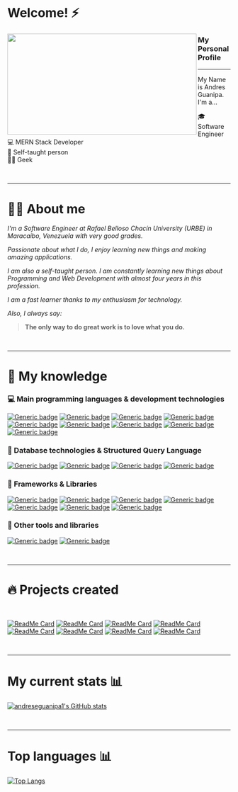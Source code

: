 # Welcome! ⚡ 

<p>
  <img align="left" width="427" height="228" src="https://blog.dankicode.com/wp-content/uploads/2018/03/introdu%C3%A7%C3%A3o-ao-javascript.png">
  
### My Personal Profile 
---

My Name is Andres Guanipa.  I'm a...

:mortar_board: Software Engineer<br>
:computer: MERN Stack Developer <br>
:book: Self-taught person <br>
👨‍💻 Geek <br>
</p>

<br> 

---

# 👨‍💼 About me

*I'm a Software Engineer at Rafael Belloso Chacín University (URBE) in Maracaibo, Venezuela with very good grades.*

*Passionate about what I do, I enjoy learning new things and making amazing applications.*

*I am also a self-taught person. I am constantly learning new things about Programming and Web Development with almost four years in this profession.*

*I am a fast learner thanks to my enthusiasm for technology.*

*Also, I always say:*

>**The only way to do great work is to love what you do.**

<br>

---

# 🧠 My knowledge
### :computer: Main programming languages & development technologies
[![Generic badge](https://img.shields.io/badge/JavaScript-85%25-brightgreen.svg?style=for-the-badge&logo=javascript)](https://javascript.info/)
[![Generic badge](https://img.shields.io/badge/NodeJS-80%25-brightgreen.svg?style=for-the-badge&logo=Node.js)](https://nodejs.org/)
[![Generic badge](https://img.shields.io/badge/PHP-75%25-brightgreen.svg?style=for-the-badge&logo=php)](https://www.php.net/)
[![Generic badge](https://img.shields.io/badge/Python-50%25-brightgreen.svg?style=for-the-badge&logo=python)](https://www.python.org/)
[![Generic badge](https://img.shields.io/badge/TypeScript-70%25-brightgreen.svg?style=for-the-badge&logo=typescript)](https://www.typescriptlang.org/docs/home.html)
[![Generic badge](https://img.shields.io/badge/Java-65%25-brightgreen.svg?style=for-the-badge&logo=Java&logoColor=white)](https://www.java.com/)
[![Generic badge](https://img.shields.io/badge/HTML5-88%25-brightgreen.svg?style=for-the-badge&logo=html5)](https://html.spec.whatwg.org/multipage/)
[![Generic badge](https://img.shields.io/badge/JSON-85%25-brightgreen.svg?style=for-the-badge&logo=json)](https://www.json.org/json-en.html)
[![Generic badge](https://img.shields.io/badge/NPM-✓-brightgreen.svg?style=for-the-badge&logo=npm)](https://www.npmjs.com/~jasp402)
<br>
### :floppy_disk: Database technologies & Structured Query Language
[![Generic badge](https://img.shields.io/badge/MongoDB-70%25-brightgreen.svg?style=for-the-badge&labelColor=40A4C4&logo=mongodb)](https://docs.mongodb.com/)
[![Generic badge](https://img.shields.io/badge/MySQL-80%25-brightgreen.svg?style=for-the-badge&labelColor=40A4C4&logo=mysql)](https://shields.io/)
[![Generic badge](https://img.shields.io/badge/PostgreSQL-60%25-brightgreen.svg?style=for-the-badge&labelColor=40A4C4&logo=postgresql)](https://shields.io/)
[![Generic badge](https://img.shields.io/badge/IndexedDB-✓-brightgreen.svg?style=for-the-badge&labelColor=106d9f)](https://developer.mozilla.org/es/docs/Web/API/IndexedDB_API)
<br>
### :wrench: Frameworks & Libraries
[![Generic badge](https://img.shields.io/badge/ReactJS-70%25-brightgreen.svg?style=for-the-badge&labelColor=106d9f&logo=react)](https://shields.io/)
[![Generic badge](https://img.shields.io/badge/ExpressJS-80%25-brightgreen.svg?style=for-the-badge&labelColor=106d9f&logo=express)](https://shields.io/)
[![Generic badge](https://img.shields.io/badge/Spring-65%25-brightgreen.svg?style=for-the-badge&labelColor=106d9f&logo=spring)](https://shields.io/)
[![Generic badge](https://img.shields.io/badge/Bootstrap-✓-brightgreen.svg?style=for-the-badge&labelColor=106d9f&logo=bootstrap)](https://shields.io/)
[![Generic badge](https://img.shields.io/badge/GIT-✓-brightgreen.svg?style=for-the-badge&labelColor=106d9f&logo=git)](https://shields.io/)
[![Generic badge](https://img.shields.io/badge/Nodemon-✓-brightgreen.svg?style=for-the-badge&labelColor=106d9f&logo=nodemon)](https://shields.io/)
[![Generic badge](https://img.shields.io/badge/WordPress-✓-brightgreen.svg?style=for-the-badge&labelColor=106d9f&logo=wordpress)](https://shields.io/)
<br>
### :paperclip: Other tools and libraries
[![Generic badge](https://img.shields.io/badge/Sequelize-✓-brightgreen.svg?style=for-the-badge&labelColor=106d9f)](https://sequelize.org/)
[![Generic badge](https://img.shields.io/badge/Hibernate-70%25-brightgreen.svg?style=for-the-badge&labelColor=106d9f&logo=hibernate)](https://hibernate.org/)




<br>

---

# 🔥 Projects created

<br>

[![ReadMe Card](https://github-readme-stats.vercel.app/api/pin/?username=adrianjm1&repo=Backend-Drugstore)](https://github.com/Adrianjm1/Backend-Drugstore/tree/backendAG)
[![ReadMe Card](https://github-readme-stats.vercel.app/api/pin/?username=Adrianjm1&repo=Front-End-Drugstore)](https://github.com/Adrianjm1/Front-End-Drugstore/tree/frontAG)
[![ReadMe Card](https://github-readme-stats.vercel.app/api/pin/?username=Adrianjm1&repo=Sistema-de-cobranzas)](https://github.com/Adrianjm1/Sistema-de-cobranzas/tree/contributionsAndres)
[![ReadMe Card](https://github-readme-stats.vercel.app/api/pin/?username=Adrianjm1&repo=Sistema-lagomall-frontEnd)](https://github.com/Adrianjm1/Sistema-lagomall-frontEnd/tree/FrontAndres)
[![ReadMe Card](https://github-readme-stats.vercel.app/api/pin/?username=andresguanipa&repo=calculator-IOS)](https://github.com/andreseguanipa1/calculator-IOS)
[![ReadMe Card](https://github-readme-stats.vercel.app/api/pin/?username=andresguanipa&repo=react-native-cotizador)](https://github.com/andreseguanipa1/react-native-cotizador)
[![ReadMe Card](https://github-readme-stats.vercel.app/api/pin/?username=andresguanipa&repo=node-chat)](https://github.com/andreseguanipa1/node-chat)
[![ReadMe Card](https://github-readme-stats.vercel.app/api/pin/?username=andresguanipa&repo=react-gifexpertapp)](https://github.com/andreseguanipa1/react-gifexpertapp)

<br>

---

# My current stats 📊
[![andreseguanipa1's GitHub stats](https://github-readme-stats.vercel.app/api?username=andresguanipa&show_icons=true&theme=algolia)](https://github.com/anuraghazra/github-readme-stats)

<br>

---

# Top languages 📊
[![Top Langs](https://github-readme-stats.vercel.app/api/top-langs/?username=andresguanipa&layout=compact&theme=algolia)](https://github.com/anuraghazra/github-readme-stats)
